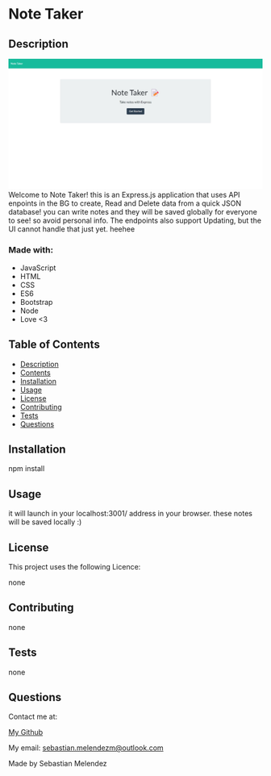 
# Note Taker

## Description
  ![Screen Shot](./assets/images/screenshot.jpeg)
  Welcome to Note Taker! this is an Express.js application that uses API enpoints in the BG to create, Read and Delete data from a quick JSON database! you can write notes and they will be saved globally for everyone to see! so avoid personal info. The endpoints also support Updating, but the UI cannot handle that just yet. heehee
  
### Made with:
  
* JavaScript
* HTML
* CSS
* ES6
* Bootstrap
* Node
* Love <3


## Table of Contents
* [Description](#description)
* [Contents](#contents)
* [Installation](#installation) 
* [Usage](#usage)
* [License](#licence)
* [Contributing](#contributing)
* [Tests](#tests)
* [Questions](#questions)


## Installation
  npm install
  
## Usage
  it will launch in your localhost:3001/ address in your browser. these notes will be saved locally :) 
   

  ## License
  This project uses the following Licence:


  none
  
  

    
  

## Contributing
  none

## Tests
  none

## Questions
  Contact me at:


  [My Github](https://github.com/SebasMelendez)


  My email: sebastian.melendezm@outlook.com

Made by Sebastian Melendez

